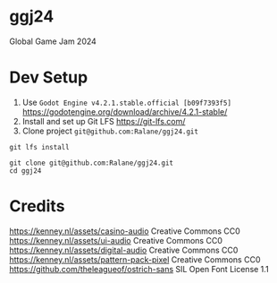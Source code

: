# ggj24
Global Game Jam 2024

# Dev Setup


1. Use `Godot Engine v4.2.1.stable.official [b09f7393f5]` https://godotengine.org/download/archive/4.2.1-stable/
2. Install and set up Git LFS https://git-lfs.com/
3. Clone project `git@github.com:Ralane/ggj24.git`

```
git lfs install

git clone git@github.com:Ralane/ggj24.git
cd ggj24
```

# Credits

https://kenney.nl/assets/casino-audio  	Creative Commons CC0
https://kenney.nl/assets/ui-audio  	Creative Commons CC0
https://kenney.nl/assets/digital-audio 	Creative Commons CC0
https://kenney.nl/assets/pattern-pack-pixel 	Creative Commons CC0
https://github.com/theleagueof/ostrich-sans  SIL Open Font License 1.1 